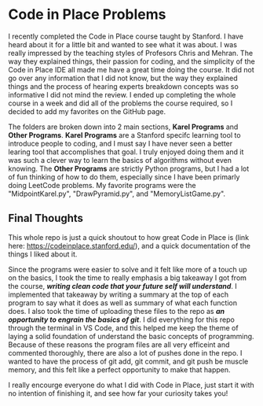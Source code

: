 # Code in Place Problems
I recently completed the Code in Place course taught by Stanford. I have heard about it for a little bit and wanted to see what it was about. I was really impressed by the teaching styles of Profesors Chris and Mehran. The way they explained things, their passion for coding, and the simplicity of the Code in Place IDE all made me have a great time doing the course. It did not go over any information that I did not know, but the way they explained things and the process of hearing experts breakdown concepts was so informative I did not mind the review. I ended up completing the whole course in a week and did all of the problems the course required, so I decided to add my favorites on the GitHub page. 

The folders are broken down into 2 main sections, **Karel Programs** and **Other Programs**. **Karel Programs** are a Stanford specifc learning tool to introduce people to coding, and I must say I have never seen a better learing tool that accomplishes that goal. I truly enjoyed doing them and it was such a clever way to learn the basics of algorithms without even knowing. The **Other Programs** are strictly Python programs, but I had a lot of fun thinking of how to do them, especially since I have been primarly doing LeetCode problems. My favorite programs were the "MidpointKarel.py", "DrawPyramid.py", and "MemoryListGame.py".

## Final Thoughts
This whole repo is just a quick shoutout to how great Code in Place is (link here: https://codeinplace.stanford.edu/), and a quick documentation of the things I liked about it. 

Since the programs were easier to solve and it felt like more of a touch up on the basics, I took the time to really emphasis a big takeaway I got from the course, ***writing clean code that your future self will understand***. I implemented that takeaway by writing a summary at the top of each program to say what it does as well as summary of what each function does. I also took the time of uploading these files to the repo as ***an opportunity to engrain the basics of git***. I did everything for this repo through the terminal in VS Code, and this helped me keep the theme of laying a solid foundation of understand the basic concepts of programming. Because of these reasons the program files are all very efficeint and commented thoroughly, there are also a lot of pushes done in the repo. I wanted to have the process of git add, git commit, and git push be muscle memory, and this felt like a perfect opportunity to make that happen. 

I really encourge everyone do what I did with Code in Place, just start it with no intention of finishing it, and see how far your curiosity takes you!
